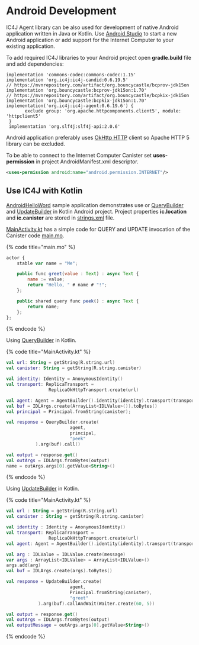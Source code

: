 # Android Development

IC4J Agent library can be also used for development of native Android application written in Java or Kotlin. Use [Android Studio](https://developer.android.com/studio) to start a new Android application or add support for the Internet Computer to your existing application.

To add required IC4J libraries to your Android project open **gradle.build** file and add dependencies:

```
implementation 'commons-codec:commons-codec:1.15'
implementation 'org.ic4j:ic4j-candid:0.6.19.5'
// https://mvnrepository.com/artifact/org.bouncycastle/bcprov-jdk15on
implementation 'org.bouncycastle:bcprov-jdk15on:1.70'
// https://mvnrepository.com/artifact/org.bouncycastle/bcpkix-jdk15on
implementation 'org.bouncycastle:bcpkix-jdk15on:1.70'
implementation('org.ic4j:ic4j-agent:0.6.19.6') {
       exclude group: 'org.apache.httpcomponents.client5', module: 'httpclient5'
 }
 implementation 'org.slf4j:slf4j-api:2.0.6'
```

Android application preferably uses [OkHttp HTTP](replicatransport.md#okhttp-client-transport-implementation) client so Apache HTTP 5 library can be excluded.

To be able to connect to the Internet Computer Canister set **uses-permission** in project AndroidManifest.xml descriptor.

```xml
<uses-permission android:name="android.permission.INTERNET"/>
```

## Use IC4J with Kotlin

[AndroidHelloWord](https://github.com/ic4j/samples/tree/master/AndroidHelloWorld) sample application demonstrates use or [QueryBuilder](querybuilder-and-updatebuilder.md#querybuilder) and [UpdateBuilder](querybuilder-and-updatebuilder.md#updatebuilder) in Kotlin Android project. Project properties **ic.location** and **ic.canister** are stored in [strings.xml](https://github.com/ic4j/samples/blob/master/AndroidHelloWorld/app/src/main/res/values/strings.xml) file.

[MainActivity.kt](https://github.com/ic4j/samples/blob/master/AndroidHelloWorld/app/src/main/java/org/ic4j/samples/android/helloworld/MainActivity.kt) has a simple code for QUERY and UPDATE invocation of the Canister code [main.mo](https://github.com/ic4j/samples/blob/master/AndroidHelloWorld/main.mo).

{% code title="main.mo" %}
```javascript
actor {
    stable var name = "Me";

    public func greet(value : Text) : async Text {
        name := value;
        return "Hello, " # name # "!";
    };

    public shared query func peek() : async Text {
        return name;
    };
};
```
{% endcode %}

Using [QueryBuilder](querybuilder-and-updatebuilder.md#querybuilder) in Kotlin.

{% code title="MainActivity.kt" %}
```kotlin
val url: String = getString(R.string.url)
val canister: String = getString(R.string.canister)

val identity: Identity = AnonymousIdentity()
val transport: ReplicaTransport =
                ReplicaOkHttpTransport.create(url)

val agent: Agent = AgentBuilder().identity(identity).transport(transport).build()
val buf = IDLArgs.create(ArrayList<IDLValue>()).toBytes()
val principal = Principal.fromString(canister);

val response = QueryBuilder.create(
                        agent,
                        principal,
                        "peek"
           ).arg(buf).call()

val output = response.get()
val outArgs = IDLArgs.fromBytes(output)
name = outArgs.args[0].getValue<String>()
```
{% endcode %}

Using [UpdateBuilder](querybuilder-and-updatebuilder.md#updatebuilder) in Kotlin.

{% code title="MainActivity.kt" %}
```kotlin
val url : String = getString(R.string.url)
val canister : String = getString(R.string.canister)

val identity : Identity = AnonymousIdentity()
val transport: ReplicaTransport =
                ReplicaOkHttpTransport.create(url)
val agent: Agent = AgentBuilder().identity(identity).transport(transport).build()

val arg : IDLValue = IDLValue.create(message)
var args : ArrayList<IDLValue> = ArrayList<IDLValue>()
args.add(arg)
val buf = IDLArgs.create(args).toBytes()

val response = UpdateBuilder.create(
                        agent,
                        Principal.fromString(canister),
                        "greet"
            ).arg(buf).callAndWait(Waiter.create(60, 5))

val output = response.get()
val outArgs = IDLArgs.fromBytes(output)
val outputMessage = outArgs.args[0].getValue<String>()
```
{% endcode %}

